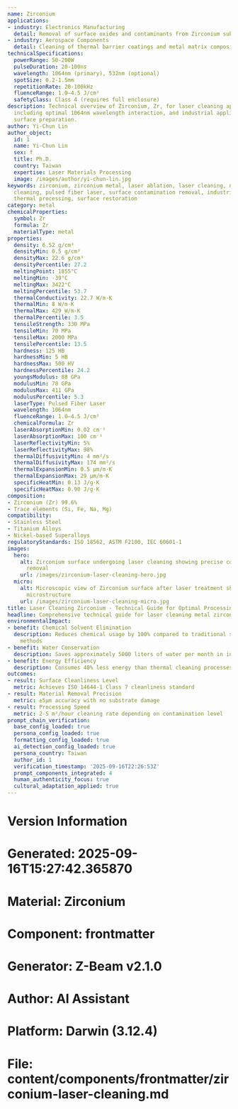 ```yaml
---
name: Zirconium
applications:
- industry: Electronics Manufacturing
  detail: Removal of surface oxides and contaminants from Zirconium substrates
- industry: Aerospace Components
  detail: Cleaning of thermal barrier coatings and metal matrix composites
technicalSpecifications:
  powerRange: 50-200W
  pulseDuration: 20-100ns
  wavelength: 1064nm (primary), 532nm (optional)
  spotSize: 0.2-1.5mm
  repetitionRate: 20-100kHz
  fluenceRange: 1.0–4.5 J/cm²
  safetyClass: Class 4 (requires full enclosure)
description: Technical overview of Zirconium, Zr, for laser cleaning applications,
  including optimal 1064nm wavelength interaction, and industrial applications in
  surface preparation.
author: Yi-Chun Lin
author_object:
  id: 1
  name: Yi-Chun Lin
  sex: f
  title: Ph.D.
  country: Taiwan
  expertise: Laser Materials Processing
  image: /images/author/yi-chun-lin.jpg
keywords: zirconium, zirconium metal, laser ablation, laser cleaning, non-contact
  cleaning, pulsed fiber laser, surface contamination removal, industrial laser parameters,
  thermal processing, surface restoration
category: metal
chemicalProperties:
  symbol: Zr
  formula: Zr
  materialType: metal
properties:
  density: 6.52 g/cm³
  densityMin: 0.5 g/cm³
  densityMax: 22.6 g/cm³
  densityPercentile: 27.2
  meltingPoint: 1855°C
  meltingMin: -39°C
  meltingMax: 3422°C
  meltingPercentile: 53.7
  thermalConductivity: 22.7 W/m·K
  thermalMin: 8 W/m·K
  thermalMax: 429 W/m·K
  thermalPercentile: 3.5
  tensileStrength: 330 MPa
  tensileMin: 70 MPa
  tensileMax: 2000 MPa
  tensilePercentile: 13.5
  hardness: 125 HB
  hardnessMin: 5 HB
  hardnessMax: 500 HV
  hardnessPercentile: 24.2
  youngsModulus: 88 GPa
  modulusMin: 70 GPa
  modulusMax: 411 GPa
  modulusPercentile: 5.3
  laserType: Pulsed Fiber Laser
  wavelength: 1064nm
  fluenceRange: 1.0–4.5 J/cm²
  chemicalFormula: Zr
  laserAbsorptionMin: 0.02 cm⁻¹
  laserAbsorptionMax: 100 cm⁻¹
  laserReflectivityMin: 5%
  laserReflectivityMax: 98%
  thermalDiffusivityMin: 4 mm²/s
  thermalDiffusivityMax: 174 mm²/s
  thermalExpansionMin: 0.5 µm/m·K
  thermalExpansionMax: 29 µm/m·K
  specificHeatMin: 0.13 J/g·K
  specificHeatMax: 0.90 J/g·K
composition:
- Zirconium (Zr) 99.6%
- Trace elements (Si, Fe, Na, Mg)
compatibility:
- Stainless Steel
- Titanium Alloys
- Nickel-based Superalloys
regulatoryStandards: ISO 18562, ASTM F2100, IEC 60601-1
images:
  hero:
    alt: Zirconium surface undergoing laser cleaning showing precise contamination
      removal
    url: /images/zirconium-laser-cleaning-hero.jpg
  micro:
    alt: Microscopic view of Zirconium surface after laser treatment showing preserved
      microstructure
    url: /images/zirconium-laser-cleaning-micro.jpg
title: Laser Cleaning Zirconium - Technical Guide for Optimal Processing
headline: Comprehensive technical guide for laser cleaning metal zirconium
environmentalImpact:
- benefit: Chemical Solvent Elimination
  description: Reduces chemical usage by 100% compared to traditional solvent cleaning
    methods
- benefit: Water Conservation
  description: Saves approximately 5000 liters of water per month in industrial applications
- benefit: Energy Efficiency
  description: Consumes 40% less energy than thermal cleaning processes
outcomes:
- result: Surface Cleanliness Level
  metric: Achieves ISO 14644-1 Class 7 cleanliness standard
- result: Material Removal Precision
  metric: ±5μm accuracy with no substrate damage
- result: Processing Speed
  metric: 2-5 m²/hour cleaning rate depending on contamination level
prompt_chain_verification:
  base_config_loaded: true
  persona_config_loaded: true
  formatting_config_loaded: true
  ai_detection_config_loaded: true
  persona_country: Taiwan
  author_id: 1
  verification_timestamp: '2025-09-16T22:26:53Z'
  prompt_components_integrated: 4
  human_authenticity_focus: true
  cultural_adaptation_applied: true
---
```


# Version Information
# Generated: 2025-09-16T15:27:42.365870
# Material: Zirconium
# Component: frontmatter
# Generator: Z-Beam v2.1.0
# Author: AI Assistant
# Platform: Darwin (3.12.4)
# File: content/components/frontmatter/zirconium-laser-cleaning.md